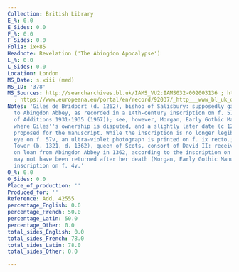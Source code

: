```yaml
---
Collection: British Library
E_%: 0.0
E_Sides: 0.0
F_%: 0.0
F_Sides: 0.0
Folia: ix+85
Headnote: Revelation ('The Abingdon Apocalypse')
L_%: 0.0
L_Sides: 0.0
Location: London
MS_Date: s.xiii (med)
MS_ID: '378'
MS_Sources: http://searcharchives.bl.uk/IAMS_VU2:IAMS032-002003136 ; https://www.europeana.eu/portal/en/record/92037/_http___www_bl_uk_onlinegallery_onlineex_illmanus_other_zoomify74543_html.html
  ; https://www.europeana.eu/portal/en/record/92037/_http___www_bl_uk_onlinegallery_onlineex_illmanus_other_zoomify74514_html.html
Notes: 'Giles de Bridport (d. 1262), bishop of Salisbury: supposedly gave the manuscript
  to Abingdon Abbey, as recorded in a 14th-century inscription on f. 57v (see Catalogue
  of Additions 1931-1935 (1967)); see, however, Morgan, Early Gothic Manuscripts (1988),
  where Giles''s ownership is disputed, and a slightly later date (c 1270-1275) is
  proposed for the manuscript. While the inscription is no longer legible to the naked
  eye on f. 57v, an ultra-violet photograph is printed on f. ix recto.; Joan of the
  Tower (b. 1321, d. 1362), queen of Scots, consort of David II: received the manuscript
  on loan from Abingdon Abbey in 1362, according to the inscription on f. 4v and it
  may not have been returned after her death (Morgan, Early Gothic Manuscripts (1988)):
  inscription on f. 4v.'
O_%: 0.0
O_Sides: 0.0
Place_of_production: ''
Produced_for: ''
Reference: Add. 42555
percentage_English: 0.0
percentage_French: 50.0
percentage_Latin: 50.0
percentage_Other: 0.0
total_sides_English: 0.0
total_sides_French: 78.0
total_sides_Latin: 78.0
total_sides_Other: 0.0

---
```

